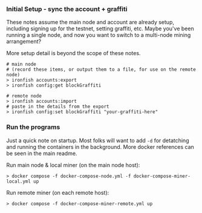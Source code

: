 

### Initial Setup - sync the account + graffiti

These notes assume the main node and account are already setup, including 
signing up for the testnet, setting graffiti, etc.  Maybe you've been running
a single node, and now you want to switch to a multi-node mining arrangement?  

More setup detail is beyond the scope of these notes.


```
# main node
# (record these items, or output them to a file, for use on the remote node)
> ironfish accounts:export 
> ironfish config:get blockGraffiti

# remote node
> ironfish accounts:import
# paste in the details from the export
> ironfish config:set blockGraffiti "your-graffiti-here"
```


### Run the programs

Just a quick note on startup.  Most folks will want to add `-d` for detatching
and running the containers in the background.  More docker references can be
seen in the main readme.


Run main node & local miner (on the main node host):
```
> docker compose -f docker-compose-node.yml -f docker-compose-miner-local.yml up
```


Run remote miner (on each remote host):
```
> docker compose -f docker-compose-miner-remote.yml up
```


